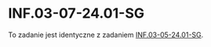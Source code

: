 # INF.03-07-24.01-SG

To zadanie jest identyczne z zadaniem [INF.03-05-24.01-SG](../INF.03-05-24.01-SG/).
